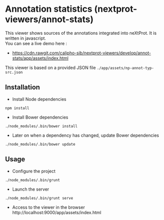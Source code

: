 # Annotation statistics (nextprot-viewers/annot-stats)

This viewer shows sources of the annotations integrated into neXtProt. It is written in javascript.  
You can see a live demo here : 
* https://cdn.rawgit.com/calipho-sib/nextprot-viewers/develop/annot-stats/app/assets/index.html

This viewer is based on a provided JSON file `./app/assets/np-annot-typ-src.json`

## Installation
* Install Node dependencies
```
npm install
```
* Install Bower dependencies
```
./node_modules/.bin/bower install
```
* Later on when a dependency has changed, update Bower dependencies
```
./node_modules/.bin/bower update
```

## Usage
* Configure the project
```
./node_modules/.bin/grunt
```
* Launch the server
```
./node_modules/.bin/grunt serve
```
* Access to the viewer in the browser 
http://localhost:9000/app/assets/index.html
